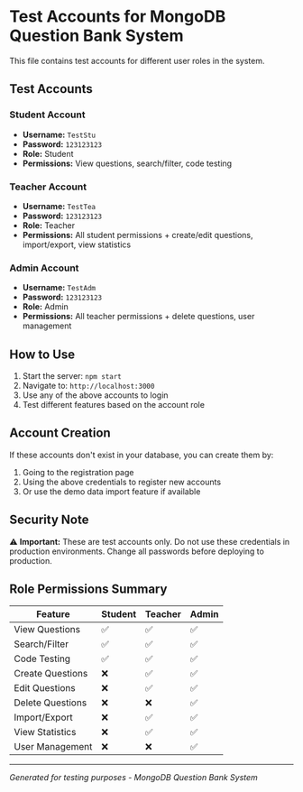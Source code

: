 # Test Accounts for MongoDB Question Bank System

This file contains test accounts for different user roles in the system.

## Test Accounts

### Student Account
- **Username:** `TestStu`
- **Password:** `123123123`
- **Role:** Student
- **Permissions:** View questions, search/filter, code testing

### Teacher Account
- **Username:** `TestTea`
- **Password:** `123123123`
- **Role:** Teacher
- **Permissions:** All student permissions + create/edit questions, import/export, view statistics

### Admin Account
- **Username:** `TestAdm`
- **Password:** `123123123`
- **Role:** Admin
- **Permissions:** All teacher permissions + delete questions, user management

## How to Use

1. Start the server: `npm start`
2. Navigate to: `http://localhost:3000`
3. Use any of the above accounts to login
4. Test different features based on the account role

## Account Creation

If these accounts don't exist in your database, you can create them by:

1. Going to the registration page
2. Using the above credentials to register new accounts
3. Or use the demo data import feature if available

## Security Note

⚠️ **Important:** These are test accounts only. Do not use these credentials in production environments. Change all passwords before deploying to production.

## Role Permissions Summary

| Feature | Student | Teacher | Admin |
|---------|---------|---------|-------|
| View Questions | ✅ | ✅ | ✅ |
| Search/Filter | ✅ | ✅ | ✅ |
| Code Testing | ✅ | ✅ | ✅ |
| Create Questions | ❌ | ✅ | ✅ |
| Edit Questions | ❌ | ✅ | ✅ |
| Delete Questions | ❌ | ❌ | ✅ |
| Import/Export | ❌ | ✅ | ✅ |
| View Statistics | ❌ | ✅ | ✅ |
| User Management | ❌ | ❌ | ✅ |

---
*Generated for testing purposes - MongoDB Question Bank System*


